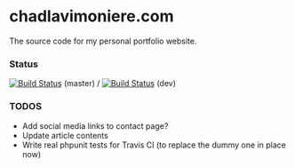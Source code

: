 # chadlavimoniere.com #
The source code for my personal portfolio website.

### Status
[![Build Status](https://travis-ci.org/chadlavi/chadlavimoniere.com.svg?branch=master)](https://travis-ci.org/chadlavi/chadlavimoniere.com) (master) / [![Build Status](https://travis-ci.org/chadlavi/chadlavimoniere.com.svg?branch=dev)](https://travis-ci.org/chadlavi/chadlavimoniere.com) (dev)

### TODOS

* Add social media links to contact page?
* Update article contents
* Write real phpunit tests for Travis CI (to replace the dummy one in place now)
